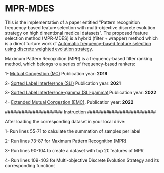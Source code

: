 # MPR-MDES

This is the implementation of a paper entitled "Pattern recognition frequency-based feature selection with multi-objective discrete
evolution strategy on high dimentional medical datasets". The proposed feature selection method (MPR-MDES) is a hybrid (filter + wrapper) method which is a direct furture work of [Automatic frequency-based feature selection using discrete weighted evolution strategy](https://https://www.sciencedirect.com/science/article/pii/S1568494622007487#!).

Maximum Pattern Recognition (MPR) is a frequency-based filter ranking method, which belongs to a series of frequency-based rankers:

1- [Mutual Congestion (MC)](https://www.sciencedirect.com/science/article/pii/S0888754318304245)   Publication year: **2019**

2- [Sorted Label Interference (SLI)](https://www.sciencedirect.com/science/article/pii/S0306437921000259#!)   Publication year: **2021**

3- [Sorted Label Interference-gamma (SLI-gamma)](https://link.springer.com/article/10.1007/s11227-022-04650-w)   Publication year: **2022**

4- [Extended Mutual Congestion (EMC)](https://https://www.sciencedirect.com/science/article/pii/S1568494622007487#!).  Publication year: **2022**

##################### Instruction #########################

After loading the corresponding dataset in your local drive:


1- Run lines 55-71 to calculate the summation of samples per label

2- Run lines 73-87 for Maximum Pattern Recognition (MPR)

3- Run lines 90-104 to create a dataset with top 20 features of MPR

4- Run lines 109-403 for Multi-objective Discrete Evolution Strategy and its corresponding functions
 

